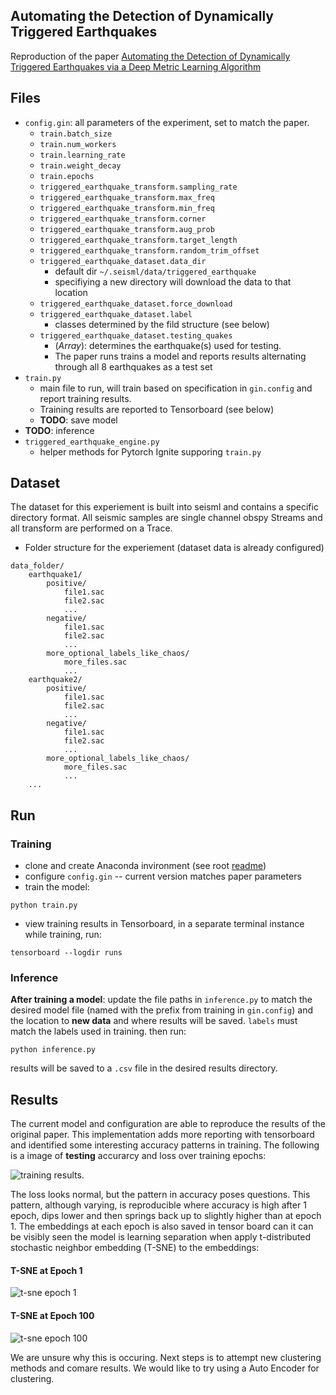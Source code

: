 ## Automating the Detection of Dynamically Triggered Earthquakes

Reproduction of the paper [Automating the Detection of Dynamically Triggered Earthquakes via a 
Deep Metric Learning Algorithm](https://watermark.silverchair.com/srl-2019165.1.pdf?token=AQECAHi208BE49Ooan9kkhW_Ercy7Dm3ZL_9Cf3qfKAc485ysgAAAtAwggLMBgkqhkiG9w0BBwagggK9MIICuQIBADCCArIGCSqGSIb3DQEHATAeBglghkgBZQMEAS4wEQQMb-r10hLYmbWjD4I7AgEQgIICg1StPbWNfWdt0xCDI3gVk9dDH9B8lDfMftNEo_kmcXDsN03eknrmyudlR-YBoGEC4o1N-ICf8p8kMFYrzLdefLASjImKWiTT82VHOnUBon2yUVO_EXDn2yAAKuo-8L57xH2lzVr5r52f8E9U5PZJ7U5olc6PFZJcmZCTDRFHQi4-hYU-T6wLvXFiPJed6Bg3pfZPbms1nWctdioMjoNwRTSEmxtCQlzzfrGzGJVt5EkXTao1i6MkLrDyIRPC_mg8ieur9eCwsOzPCNP5ddf2uiTmFgMQgs82PFVia1isRlIWToJfEdlOKN3RuAR6ddGcCfkvfJJbspIAkbN4zku2dr89Rtk3Axezlee1IvbZuuGc-HZskUmVAEMsaRF5dWB3hquYWPiVX_TmiDsjsMlHKPZaxbR4D0eD5tEF7VLLYIobLWYMnxCT9czyYWsJTjeduxPVNjeej0hvI8EDXauzQRksS2t9Q-zGZ61BKR2LzJUBradYgWmEUqyRIry29bR74Fy-6ITxxyPzfmHFboayEZaMbu4K05O9rqcd309cjeYH2p5C6efvwLFyXV5pMNkZlrUwKtYuifj-Ki1hOyROBAKvBCB8xl2iFtdqKswFdOllcz1SMCK3je7zwvMJ4auYQ7_ws1lOmMEd5NNVC_Xn4StRBA6a2VLMWgfBd41fo6Xe9DSoGHkXb3WUu0VvXthUPx4RzdPJEtkXQC7itA8wdWRYF4OGXjoHZE-iE7fcXgcl-jcTtXTDq1JmYWDmF8IR9GzlebyK_zRB-A5ppt4ZD8ggB2HSOc9t_h0_45dxkcLmFsP0gJeFscPdZnxLrTg7iinevcVIgCEteHvUQS77w3Eq-kI)

## Files
* `config.gin`: all parameters of the experiment, set to match the paper.
    * `train.batch_size`
    * `train.num_workers`
    * `train.learning_rate`
    * `train.weight_decay`
    * `train.epochs`
    * `triggered_earthquake_transform.sampling_rate`
    * `triggered_earthquake_transform.max_freq`
    * `triggered_earthquake_transform.min_freq`
    * `triggered_earthquake_transform.corner`
    * `triggered_earthquake_transform.aug_prob`
    * `triggered_earthquake_transform.target_length`
    * `triggered_earthquake_transform.random_trim_offset`
    * `triggered_earthquake_dataset.data_dir`
        * default dir `~/.seisml/data/triggered_earthquake`
        * specifiying a new directory will download the data to that location
    * `triggered_earthquake_dataset.force_download`
    * `triggered_earthquake_dataset.label`
        * classes determined by the fild structure (see below)
    * `triggered_earthquake_dataset.testing_quakes`
        * (*Array*): determines the earthquake(s) used for testing.
        * The paper runs trains a model and reports results alternating through all 8 earthquakes as a test set
* `train.py`
    * main file to run, will train based on specification in `gin.config` and report training results.
    * Training results are reported to Tensorboard (see below)
    * **TODO**: save model
* **TODO**: inference
* `triggered_earthquake_engine.py`
    * helper methods for Pytorch Ignite supporing `train.py`
        
## Dataset
The dataset for this experiement is built into seisml and contains a specific directory format.
All seismic samples are single channel obspy Streams and all transform are performed on a Trace.
* Folder structure for the experiement (dataset data is already configured)
```text
data_folder/
    earthquake1/
        positive/
            file1.sac
            file2.sac
            ...
        negative/
            file1.sac
            file2.sac
            ...
        more_optional_labels_like_chaos/
            more_files.sac
            ...
    earthquake2/
        positive/
            file1.sac
            file2.sac
            ...
        negative/
            file1.sac
            file2.sac
            ...
        more_optional_labels_like_chaos/
            more_files.sac
            ...
    ...
```

## Run
### Training
* clone and create Anaconda invironment (see root [readme](../../README.md))
* configure `config.gin` -- current version matches paper parameters
* train the model: 
```shell script
python train.py
```
* view training results in Tensorboard, in a separate terminal instance while training, run:
```shell script
tensorboard --logdir runs
```

### Inference
**After training a model**: update the file paths in `inference.py` to match the desired model file (named with the prefix from training in `gin.config`) and the location to **new data** and where results will be saved. `labels` must match the labels used in training. then run:
```shell script
python inference.py
```
results will be saved to a `.csv` file in the desired results directory.

## Results
The current model and configuration are able to reproduce the results of the original paper. This implementation adds more reporting with tensorboard and identified some interesting accuracy patterns in training. The following is a image of **testing** accurarcy and loss over training epochs:

![training results](https://blainerothrock-public.s3.us-east-2.amazonaws.com/seisml/triggered_earthquake/Screenshot+from+2020-05-20+19-05-43.png).

The loss looks normal, but the pattern in accuracy poses questions. This pattern, although varying, is reproducible where accuracy is high after 1 epoch, dips lower and then springs back up to slightly higher than at epoch 1. The embeddings at each epoch is also saved in tensor board can it can be visibly seen the model is learning separation when apply t-distributed stochastic neighbor embedding (T-SNE) to the embeddings: 

#### T-SNE at Epoch 1
![t-sne epoch 1](https://blainerothrock-public.s3.us-east-2.amazonaws.com/seisml/triggered_earthquake/Screenshot+from+2020-05-20+19-17-40.png)

#### T-SNE at Epoch 100
![t-sne epoch 100](https://blainerothrock-public.s3.us-east-2.amazonaws.com/seisml/triggered_earthquake/Screenshot+from+2020-05-20+19-18-48.png)

We are unsure why this is occuring. Next steps is to attempt new clustering methods and comare results. We would like to try using a Auto Encoder for clustering.

        
        
   
   